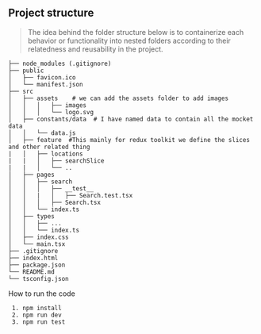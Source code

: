 
Project structure 
-----------------------------------------
> The idea behind the folder structure below is to containerize each behavior or functionality into nested folders according to their relatedness and reusability in the project.

```
├── node_modules (.gitignore)
├── public
│   ├── favicon.ico
│   └── manifest.json
├── src
│   ├── assets    # we can add the assets folder to add images
│   │   │   ├── images
│   │   │   └── logo.svg
│   ├── constants/data  # I have named data to contain all the mocket data         
│   │   └── data.js
│   ├── feature  #This mainly for redux toolkit we define the slices and other related thing         
|   │   ├── locations         
|   |   │   ├── searchSlice       
|   |   │   └── ..  
│   ├── pages
│   │   ├── search
│   │   │   ├── __test__
│   │   |   │   ├── Search.test.tsx
│   │   │   ├── Search.tsx
│   │   └── index.ts
│   ├── types
│   │   ├── ...
│   │   └── index.ts
│   ├── index.css
│   └── main.tsx
├── .gitignore
├── index.html
├── package.json
└── README.md
└── tsconfig.json
```

How to run the code 
 ```
  1. npm install 
  2. npm run dev
  3. npm run test

  ``` 